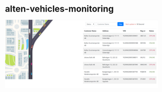 # alten-vehicles-monitoring
![](https://github.com/AlirezaTabasi/alten-vehicles-monitoring/blob/master/Image/screenshot-1.jpg)
